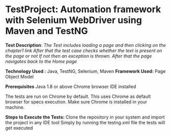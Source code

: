 # TestProject: Automation framework with Selenium WebDriver using Maven and TestNG

**Test Description**:
*The Test includes loading a page and then clicking on the chapter1 link
After that the test case checks whether the text is present on the page or not
If not then an exception is thrown. After that the page navigates back to the Home page*

**Technology Used :** Java, TestNG, Selenium, Maven
**Framework Used:** Page Object Model

**Prerequisites**
Java 1.8 or above
Chrome browser
IDE installed

The tests are run on Chrome by default.
This uses Chrome as default browser for specs execution. Make sure Chrome is installed in your machine.

**Steps to Execute the Tests:**
Clone the repository in your system and import the project in any IDE tool
Simply by running the testng.xml file the tests will get executed


